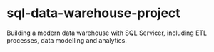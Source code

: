 # sql-data-warehouse-project
Building a modern data warehouse with SQL Servicer, including ETL processes, data modelling and analytics.
